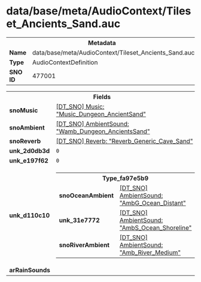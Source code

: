 <h1>data/base/meta/AudioContext/Tileset_Ancients_Sand.auc</h1><table><tr><th colspan="100%">Metadata</th></tr><tr><td><b>Name</b></td><td>data/base/meta/AudioContext/Tileset_Ancients_Sand.auc</td></tr><tr><td><b>Type</b></td><td>AudioContextDefinition</td></tr><tr><td><b>SNO ID</b></td><td>477001</td></tr></table>

<table><tr><th colspan="100%">Fields</th></tr><tr><td><b>snoMusic</b></td><td><a href="..\Music\Music_Dungeon_AncientSand.mus.md">[DT_SNO] Music: "Music_Dungeon_AncientSand"</a></td></tr><tr><td><b>snoAmbient</b></td><td><a href="..\AmbientSound\Wamb_Dungeon_AncientsSand.ams.md">[DT_SNO] AmbientSound: "Wamb_Dungeon_AncientsSand"</a></td></tr><tr><td><b>snoReverb</b></td><td><a href="..\Reverb\Reverb_Generic_Cave_Sand.rev.md">[DT_SNO] Reverb: "Reverb_Generic_Cave_Sand"</a></td></tr><tr><td><b>unk_2d0db3d</b></td><td><code>0</code></td></tr><tr><td><b>unk_e197f62</b></td><td><code>0</code></td></tr><tr><td><b>unk_d110c10</b></td><td><table><tr><th colspan="100%">Type_fa97e5b9</th></tr><tr><td><b>snoOceanAmbient</b></td><td><a href="..\AmbientSound\AmbG_Ocean_Distant.ams.md">[DT_SNO] AmbientSound: "AmbG_Ocean_Distant"</a></td></tr><tr><td><b>unk_31e7772</b></td><td><a href="..\AmbientSound\AmbS_Ocean_Shoreline.ams.md">[DT_SNO] AmbientSound: "AmbS_Ocean_Shoreline"</a></td></tr><tr><td><b>snoRiverAmbient</b></td><td><a href="..\AmbientSound\Amb_River_Medium.ams.md">[DT_SNO] AmbientSound: "Amb_River_Medium"</a></td></tr></table>

</td></tr><tr><td><b>arRainSounds</b></td><td></td></tr></table>

